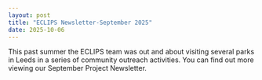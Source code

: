 ```yaml
---
layout: post
title: "ECLIPS Newsletter-September 2025"
date: 2025-10-06
---
```


This past summer the ECLIPS team was out and about visiting several parks in Leeds in a series of community outreach activities. You can find out more viewing our September Project Newsletter.
